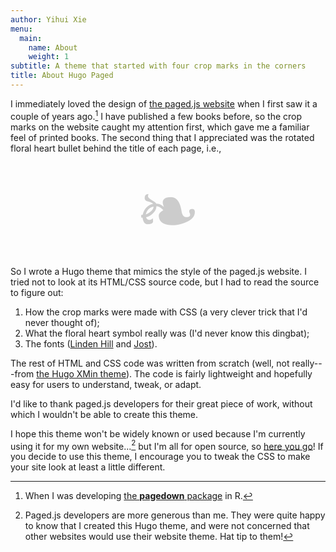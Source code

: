 ```yaml
---
author: Yihui Xie
menu:
  main:
    name: About
    weight: 1
subtitle: A theme that started with four crop marks in the corners
title: About Hugo Paged
---
```


I immediately loved the design of [the paged.js website](https://pagedjs.org) when I first saw it a couple of years ago.[^1] I have published a few books before, so the crop marks on the website caught my attention first, which gave me a familiar feel of printed books. The second thing that I appreciated was the rotated floral heart bullet behind the title of each page, i.e.,

<div style="font-size:9em;text-align:center;color:#ccc;">❧</div>

So I wrote a Hugo theme that mimics the style of the paged.js website. I tried not to look at its HTML/CSS source code, but I had to read the source to figure out:

1. How the crop marks were made with CSS (a very clever trick that I'd never thought of);
1. What the floral heart symbol really was (I'd never know this dingbat);
1. The fonts ([Linden Hill](https://github.com/theleagueof/linden-hill) and [Jost](https://github.com/indestructible-type/Jost)).

The rest of HTML and CSS code was written from scratch (well, not really---from [the Hugo XMin theme](https://github.com/yihui/hugo-xmin)). The code is fairly lightweight and hopefully easy for users to understand, tweak, or adapt.

I'd like to thank paged.js developers for their great piece of work, without which I wouldn't be able to create this theme.

I hope this theme won't be widely known or used because I'm currently using it for my own website...[^2] but I'm all for open source, so [here you go](https://github.com/yihui/hugo-paged)! If you decide to use this theme, I encourage you to tweak the CSS to make your site look at least a little different.

[^1]: When I was developing [the **pagedown** package](https://github.com/rstudio/pagedown) in R.

[^2]: Paged.js developers are more generous than me. They were quite happy to know that I created this Hugo theme, and were not concerned that other websites would use their website theme. Hat tip to them!
